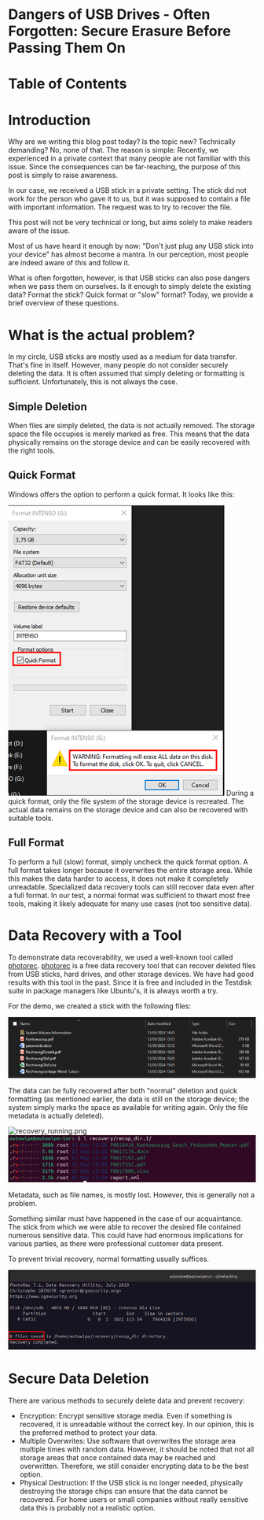 # Dangers of USB Drives - Often Forgotten: Secure Erasure Before Passing Them On

# Table of Contents
# Introduction

Why are we writing this blog post today? Is the topic new? Technically demanding? No, none of that. The reason is simple: Recently, we experienced in a private context that many people are not familiar with this issue. Since the consequences can be far-reaching, the purpose of this post is simply to raise awareness.

In our case, we received a USB stick in a private setting. The stick did not work for the person who gave it to us, but it was supposed to contain a file with important information. The request was to try to recover the file.

This post will not be very technical or long, but aims solely to make readers aware of the issue.

Most of us have heard it enough by now: "Don't just plug any USB stick into your device" has almost become a mantra. In our perception, most people are indeed aware of this and follow it.

What is often forgotten, however, is that USB sticks can also pose dangers when we pass them on ourselves. Is it enough to simply delete the existing data? Format the stick? Quick format or "slow" format? Today, we provide a brief overview of these questions.

# What is the actual problem?
In my circle, USB sticks are mostly used as a medium for data transfer. That's fine in itself. However, many people do not consider securely deleting the data. It is often assumed that simply deleting or formatting is sufficient. Unfortunately, this is not always the case.

## Simple Deletion

When files are simply deleted, the data is not actually removed. The storage space the file occupies is merely marked as free. This means that the data physically remains on the storage device 
and can be easily recovered with the right tools.

## Quick Format

Windows offers the option to perform a quick format. It looks like this:

![Quick_Format.png](.attachments/Quick_Format.png)
During a quick format, only the file system of the storage device is recreated. The actual data remains on the storage device and can also be recovered with suitable tools.
## Full Format

To perform a full (slow) format, simply uncheck the quick format option.
A full format takes longer because it overwrites the entire storage area. While this makes the data harder to access, it does not make it completely unreadable. Specialized data recovery tools can still recover data even after a full format.
In our test, a normal format was sufficient to thwart most free tools, making it likely adequate for many use cases (not too sensitive data).

# Data Recovery with a Tool

To demonstrate data recoverability, we used a well-known tool called  [photorec](https://www.cgsecurity.org/wiki/PhotoRec). [photorec](https://www.cgsecurity.org/wiki/PhotoRec) is a free data recovery tool that can recover deleted files from USB sticks, hard drives, and other storage devices. We have had good results with this tool in the past. Since it is free and included in the Testdisk suite in package managers like Ubuntu's, it is always worth a try.

For the demo, we created a stick with the following files:

![Screenshot_before_delete.png](.attachments/Screenshot_before_delete.png)

The data can be fully recovered after both "normal" deletion and quick formatting (as mentioned earlier, the data is still on the storage device; the system simply marks the space as available for writing again. Only the file metadata is actually deleted).

![recovery_running.png](.attachments/recovery_running_e8e1314bbe.png)
![Screenshot_after_delete.png](.attachments/Screenshot_after_delete.png)

Metadata, such as file names, is mostly lost. However, this is generally not a problem.

Something similar must have happened in the case of our acquaintance. The stick from which we were able to recover the desired file contained numerous sensitive data. This could have had enormous implications for various parties, as there were professional customer data present.

To prevent trivial recovery, normal formatting usually suffices.

![Clean.png](.attachments/Clean.png)

# Secure Data Deletion

There are various methods to securely delete data and prevent recovery:

- Encryption: Encrypt sensitive storage media. Even if something is recovered, it is unreadable without the correct key. In our opinion, this is the preferred method to protect your data.
- Multiple Overwrites: Use software that overwrites the storage area multiple times with random data. However, it should be noted that not all storage areas that once contained data may be reached and overwritten. Therefore, we still consider encrypting data to be the best option.
- Physical Destruction: If the USB stick is no longer needed, physically destroying the storage chips can ensure that the data cannot be recovered. For home users or small companies without really sensitive data this is probably not a realistic option.
